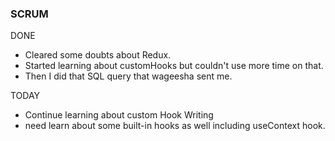 ### SCRUM
DONE
- Cleared some doubts about Redux. 
- Started learning about customHooks but couldn't use more time on that.
- Then I did that SQL query that wageesha sent me.

TODAY
- Continue learning about custom Hook Writing
- need learn about some built-in hooks as well including useContext hook.